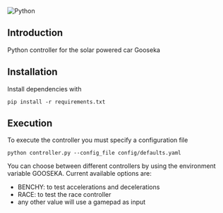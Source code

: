 ![Python](https://github.com/dchaves/gooseka-controller/workflows/Python/badge.svg)

## Introduction

Python controller for the solar powered car Gooseka

## Installation

Install dependencies with 

```
pip install -r requirements.txt
```


## Execution

To execute the controller you must specify a configuration file

```
python controller.py --config_file config/defaults.yaml
```

You can choose between different controllers by using the environment variable GOOSEKA. Current available options are:

* BENCHY: to test accelerations and decelerations
* RACE: to test the race controller
* any other value will use a gamepad as input
